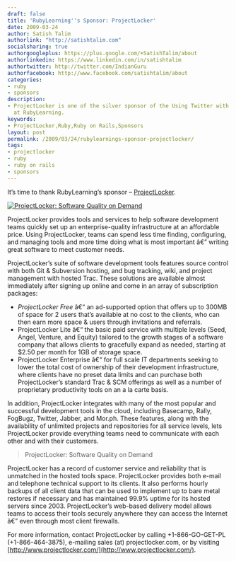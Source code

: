 ```yaml
---
draft: false
title: 'RubyLearning''s Sponsor: ProjectLocker'
date: 2009-03-24
author: Satish Talim
authorlink: "http://satishtalim.com"
socialsharing: true
authorgoogleplus: https://plus.google.com/+SatishTalim/about
authorlinkedin: https://www.linkedin.com/in/satishtalim
authortwitter: http://twitter.com/IndianGuru
authorfacebook: http://www.facebook.com/satishtalim/about
categories:
- ruby
- sponsors
description:
- ProjectLocker is one of the silver sponsor of the Using Twitter with Ruby course
  at RubyLearning.
keywords:
- ProjectLocker,Ruby,Ruby on Rails,Sponsors
layout: post
permalink: /2009/03/24/rubylearnings-sponsor-projectlocker/
tags:
- projectlocker
- ruby
- ruby on rails
- sponsors
---
```

It’s time to thank RubyLearning’s sponsor –
[ProjectLocker](http://www.projectlocker.com/).

[![ProjectLocker: Software Quality on
Demand](http://rubylearning.com/images/ProjectLocker125x125.gif "ProjectLocker: Software Quality on Demand")](http://www.projectlocker.com/)

ProjectLocker provides tools and services to help software development
teams quickly set up an enterprise-quality infrastructure at an
affordable price. Using ProjectLocker, teams can spend less time
finding, configuring, and managing tools and more time doing what is
most important â€” writing great software to meet customer needs.

ProjectLocker’s suite of software development tools features source
control with both Git & Subversion hosting, and bug tracking, wiki, and
project management with hosted Trac. These solutions are available
almost immediately after signing up online and come in an array of
subscription packages:

-   *ProjectLocker Free* â€“ an ad-supported option that offers up to
    300MB of space for 2 users that’s available at no cost to the
    clients, who can then earn more space & users through invitations
    and referrals.
-   ProjectLocker Lite â€“ the basic paid service with multiple levels
    (Seed, Angel, Venture, and Equity) tailored to the growth stages of
    a software company that allows clients to gracefully expand as
    needed, starting at \$2.50 per month for 1GB of storage space.
-   ProjectLocker Enterprise â€“ for full scale IT departments seeking
    to lower the total cost of ownership of their development
    infrastructure, where clients have no preset data limits and can
    purchase both ProjectLocker’s standard Trac & SCM offerings as well
    as a number of proprietary productivity tools on an a la carte
    basis.

In addition, ProjectLocker integrates with many of the most popular and
successful development tools in the cloud, including Basecamp, Rally,
FogBugz, Twitter, Jabber, and Mor.ph. These features, along with the
availability of unlimited projects and repositories for all service
levels, lets ProjectLocker provide everything teams need to communicate
with each other and with their customers.

> ProjectLocker: Software Quality on Demand

ProjectLocker has a record of customer service and reliability that is
unmatched in the hosted tools space. ProjectLocker provides both e-mail
and telephone technical support to its clients. It also performs hourly
backups of all client data that can be used to implement up to bare
metal restores if necessary and has maintained 99.9% uptime for its
hosted servers since 2003. ProjectLocker’s web-based delivery model
allows teams to access their tools securely anywhere they can access the
Internet â€” even through most client firewalls.

For more information, contact ProjectLocker by calling +1-866-GO-GET-PL
(+1-866-464-3875), e-mailing sales (at) projectlocker.com, or by
visiting [http://www.projectlocker.com/](http://www.projectlocker.com/).

